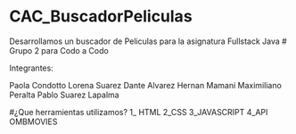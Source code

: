 ﻿# CAC_BuscadorPeliculas
Desarrollamos un buscador de Peliculas para la asignatura Fullstack Java
﻿# Grupo 2 para Codo a Codo
 
 
 Integrantes:

Paola Condotto
Lorena Suarez
Dante Alvarez
Hernan Mamani
Maximiliano Peralta
Pablo Suarez Lapalma

﻿#¿Que herramientas utilizamos?
1_ HTML
2_CSS
3_JAVASCRIPT
4_API OMBMOVIES
